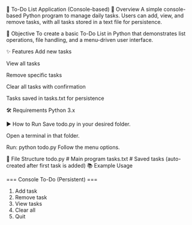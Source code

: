 📝 To-Do List Application (Console-based)
📌 Overview
A simple console-based Python program to manage daily tasks. Users can add, view, and remove tasks, with all tasks stored in a text file for persistence.

🎯 Objective
To create a basic To-Do List in Python that demonstrates list operations, file handling, and a menu-driven user interface.

✨ Features
Add new tasks

View all tasks

Remove specific tasks

Clear all tasks with confirmation

Tasks saved in tasks.txt for persistence

🛠 Requirements
Python 3.x

▶ How to Run
Save todo.py in your desired folder.

Open a terminal in that folder.

Run:
python todo.py
Follow the menu options.

📂 File Structure
todo.py      # Main program
tasks.txt    # Saved tasks (auto-created after first task is added)
📚 Example Usage

=== Console To-Do (Persistent) ===

1) Add task
2) Remove task
3) View tasks
4) Clear all
5) Quit
